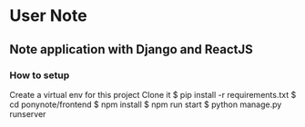 # User Note
## Note application with Django and ReactJS

### How to setup
  Create a virtual env for this project
  Clone it 
  $ pip install -r requirements.txt
  $ cd ponynote/frontend
  $ npm install
  $ npm run start
  $ python manage.py runserver

